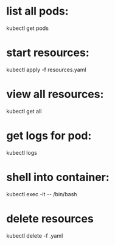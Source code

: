 # list all pods:
kubectl get pods
# start resources:
kubectl apply -f resources.yaml
# view all resources:
kubectl get all
# get logs for pod:
kubectl logs <pod-name>
# shell into container:
kubectl exec -it <pod-name> -- /bin/bash
# delete resources
kubectl delete -f <filename>.yaml
